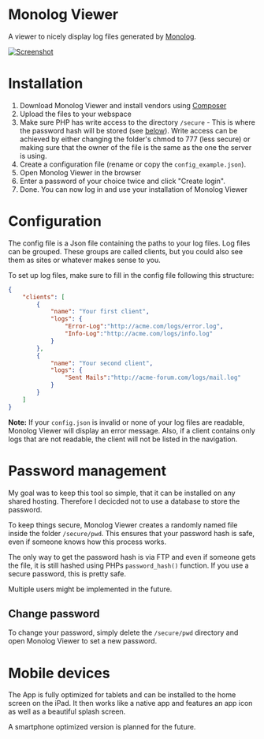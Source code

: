 Monolog Viewer
==============

A viewer to nicely display log files generated by [Monolog](https://github.com/Seldaek/monolog).

[![Screenshot](https://github.com/Syonix/monolog-viewer/raw/master/img/screenshot.png)](#installation)

# Installation
1. Download Monolog Viewer and install vendors using [Composer](http://getcomposer.org/)
3. Upload the files to your webspace
4. Make sure PHP has write access to the directory `/secure` - This is where the password hash will be stored (see [below](#password-management)). Write access can be achieved by either changing the folder's chmod to 777 (less secure) or making sure that the owner of the file is the same as the one the server is using.
5. Create a configuration file (rename or copy the `config_example.json`).
6. Open Monolog Viewer in the browser
7. Enter a password of your choice twice and click "Create login".
8. Done. You can now log in and use your installation of Monolog Viewer

# Configuration
The config file is a Json file containing the paths to your log files. Log files can be grouped. These groups are called clients, but you could also see them as sites or whatever makes sense to you.

To set up log files, make sure to fill in the config file following this structure:
```json
{
    "clients": [
        {
            "name": "Your first client",
            "logs": {
                "Error-Log":"http://acme.com/logs/error.log",
                "Info-Log":"http://acme.com/logs/info.log"
            }
        },
        {
            "name": "Your second client",
            "logs": {
                "Sent Mails":"http://acme-forum.com/logs/mail.log"
            }
        }
    ]
}
```
**Note:** If your `config.json` is invalid or none of your log files are readable, Monolog Viewer will display an error message. Also, if a client contains only logs that are not readable, the client will not be listed in the navigation.

# Password management
My goal was to keep this tool so simple, that it can be installed on any shared hosting. Therefore I decicded not to use a database to store the password. 

To keep things secure, Monolog Viewer creates a randomly named file inside the folder `/secure/pwd`. This ensures that your password hash is safe, even if someone knows how this process works. 

The only way to get the password hash is via FTP and even if someone gets the file, it is still hashed using PHPs `password_hash()` function. If you use a secure password, this is pretty safe.

Multiple users might be implemented in the future.

## Change password
To change your password, simply delete the `/secure/pwd` directory and open Monolog Viewer to set a new password.

# Mobile devices
The App is fully optimized for tablets and can be installed to the home screen on the iPad. It then works like a native app and features an app icon as well as a beautiful splash screen.

A smartphone optimized version is planned for the future.
